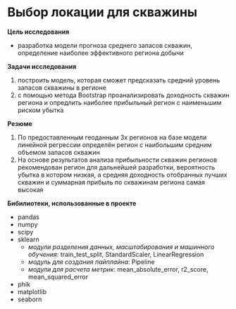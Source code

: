 # Выбор локации для скважины 

**Цель исследования**
- разработка модели прогноза среднего запасов скважин, определение наиболее эффективного региона добычи

**Задачи исследования**
   1. построить модель, которая сможет предсказать средний уровень запасов скважины в регионе
   2. с помощью метода Bootstrap проанализировать доходность скважин региона и опредлить наиболее прибыльный регион с наименьшим риском убытка

**Резюме**
1. По предоставленным геоданным 3х регионов на базе модели линейной регрессии определён регион с наибольшим средним объемом запасов скважин
2. На основе результатов анализа прибыльности скважин регионов рекомендован регион для дальнейшей разработки, вероятность убытка в котором низкая, а средняя доходность отобранных лучших скважин и суммарная прибыль по скважинам региона самая высокая

**Бибилиотеки, использованные в проекте**
- pandas
- numpy
- scipy
- sklearn
  +  *модули разделения данных, масштабирования и машинного обучения*: train_test_split, StandardScaler, LinearRegression
  +  *модуль для создания пайплайна*: Pipeline
  +  *модули для расчета метрик*: mean_absolute_error,  r2_score, mean_squared_error
- phik
- matplotlib
- seaborn
